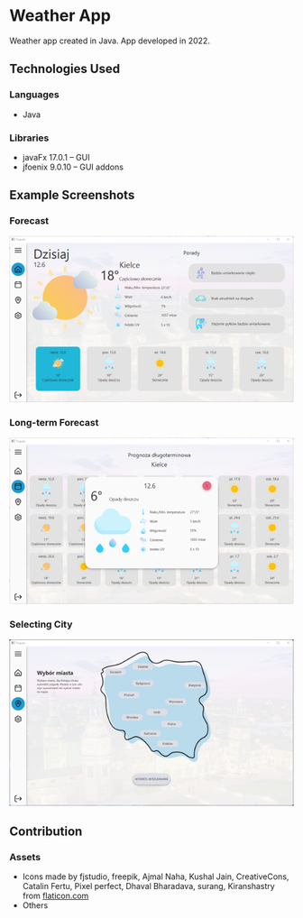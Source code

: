 # Weather App
Weather app created in Java. App developed in 2022.

## Technologies Used
### Languages
- Java
### Libraries
- javaFx 17.0.1 – GUI
- jfoenix 9.0.10 – GUI addons

## Example Screenshots
### Forecast
![Forecast](./Images/ss_fore.png)
### Long-term Forecast
![Long-term Forecast](./Images/ss_long.png)
### Selecting City
![Selecting City](./Images/ss_city.png)

## Contribution
### Assets
- Icons made by fjstudio, freepik, Ajmal Naha, Kushal Jain, CreativeCons, Catalin Fertu, Pixel perfect, Dhaval Bharadava, surang, Kiranshastry from [flaticon.com](https://www.flaticon.com/)
- Others
